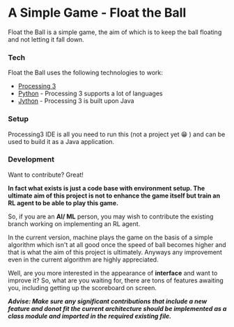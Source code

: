 # A Simple Game - Float the Ball

Float the Ball is a simple game, the aim of which is to keep the ball floating and not letting it fall down.

### Tech

Float the Ball uses the following technologies to work:

* [Processing 3]
* [Python] - Processing 3 supports a lot of languages
* [Jython] - Processing 3 is built upon Java

### Setup

Processing3 IDE is all you need to run this (not a project yet 😁 ) and can be used to build it as a Java application.


### Development

Want to contribute? Great!

**In fact what exists is just a code base with environment setup. The ultimate aim of this project is not to enhance the game itself but train an RL agent to be able to play this game.**

So, if you are an __AI/ ML__ person, you may wish to contribute the existing branch working on implementing an RL agent.

In the current version, machine plays the game on the basis of a simple algorithm which isn't at all good once the speed of ball becomes higher and that is what the aim of this project is ultimately. Anyways any improvement even in the current algorithm are highly appreciated.

Well, are you more interested in the appearance of __interface__ and want to improve it? So, what are you waiting for, there are tons of features awaiting you, including getting up the scoreboard on screen.

__*Advise: Make sure any significant contributions that include a new feature and donot fit the current architecture should be implemented as a class module and imported in the required existing file.*__

   [Processing 3]: <https://www.processing.org/>
   [Python]: <https://www.python.org/>
   [Jython]: <https://www.jython.org/>
